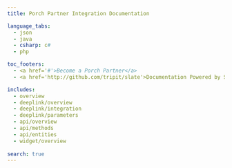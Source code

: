 ```yaml
---
title: Porch Partner Integration Documentation

language_tabs:
  - json
  - java
  - csharp: c#
  - php

toc_footers:
  - <a href='#'>Become a Porch Partner</a>
  - <a href='http://github.com/tripit/slate'>Documentation Powered by Slate</a>

includes:
  - overview  
  - deeplink/overview
  - deeplink/integration
  - deeplink/parameters
  - api/overview
  - api/methods
  - api/entities
  - widget/overview
  
search: true
---
```


